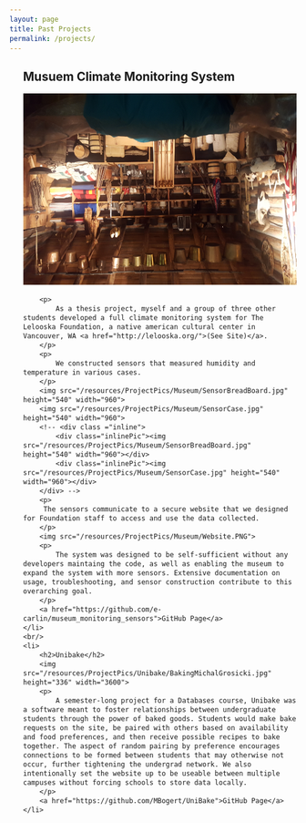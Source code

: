```yaml
---
layout: page
title: Past Projects
permalink: /projects/
---
```


<ul style="list-style: none;">
	<li>
		<h2>Musuem Climate Monitoring System</h2>
		<img src="/resources/ProjectPics/Museum/Museum.jpg" height="336" width="3600" class="rotateimg180">


		<p>
			As a thesis project, myself and a group of three other students developed a full climate monitoring system for The Lelooska Foundation, a native american cultural center in Vancouver, WA <a href="http://lelooska.org/">(See Site)</a>.
		</p>
		<p> 
			We constructed sensors that measured humidity and temperature in various cases.
		</p>
		<img src="/resources/ProjectPics/Museum/SensorBreadBoard.jpg" height="540" width="960">
		<img src="/resources/ProjectPics/Museum/SensorCase.jpg" height="540" width="960">
		<!-- <div class ="inline">
			<div class="inlinePic"><img src="/resources/ProjectPics/Museum/SensorBreadBoard.jpg" height="540" width="960"></div>
			<div class="inlinePic"><img src="/resources/ProjectPics/Museum/SensorCase.jpg" height="540" width="960"></div>
		</div> -->
		<p>
		 The sensors communicate to a secure website that we designed for Foundation staff to access and use the data collected. 
		</p>
		<img src="/resources/ProjectPics/Museum/Website.PNG">
		<p>
			The system was designed to be self-sufficient without any developers maintaing the code, as well as enabling the museum to expand the system with more sensors. Extensive documentation on usage, troubleshooting, and sensor construction contribute to this overarching goal.
		</p>
		<a href="https://github.com/e-carlin/museum_monitoring_sensors">GitHub Page</a>
	</li>
	<br/>
	<li>
		<h2>Unibake</h2>
		<img src="/resources/ProjectPics/Unibake/BakingMichalGrosicki.jpg" height="336" width="3600">
		<p>
			A semester-long project for a Databases course, Unibake was a software meant to foster relationships between undergraduate students through the power of baked goods. Students would make bake requests on the site, be paired with others based on availability and food preferences, and then receive possible recipes to bake together. The aspect of random pairing by preference encourages connections to be formed between students that may otherwise not occur, further tightening the undergrad network. We also intentionally set the website up to be useable between multiple campuses without forcing schools to store data locally. 			
		</p>
		<a href="https://github.com/MBogert/UniBake">GitHub Page</a>
	</li>

</ul>

<style>

	.head { width:100%;}

	.logo {float:left; padding:10px;}

	.rotateimg180 {
	  -webkit-transform:rotate(180deg);
	  -moz-transform: rotate(180deg);
	  -ms-transform: rotate(180deg);
	  -o-transform: rotate(180deg);
	  transform: rotate(180deg);
	}

</style>